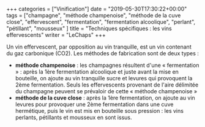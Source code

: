 +++
categories = ["Vinification"]
date = "2019-05-30T17:30:22+00:00"
tags = ["champagne", "méthode champenoise", "méthode de la cuve close", "effervescent", "fermentation", "fermentation alcoolique", "perlant", "pétillant", "mousseux" ]
title = "Techniques spécifiques : les vins effervescents"
writer = "LeChaps"
+++

Un vin effervescent, par opposition au vin tranquille, est un vin contenant du gaz carbonique (CO2). Les méthodes de fabrication sont de deux types :

* **méthode champenoise** : les champagnes résultent d'une « fermentation » : après la 1ère fermentation alcoolique et juste avant la mise en bouteille, on ajoute au vin tranquille sucre et levures qui provoquent la 2ème fermentation. Seuls les effervescents provenant de l'aire délimitée du champagne peuvent se prévaloir de cette « méthode champenoise »
* **méthode de la cuve close** : après la 1ère fermentation, on ajoute au vin levures pour provoquer une 2ème fermentation dans une cuve hermétique, puis le vin est mis en bouteille sous pression : les vins perlants, pétillants et mousseux en sont issus.
